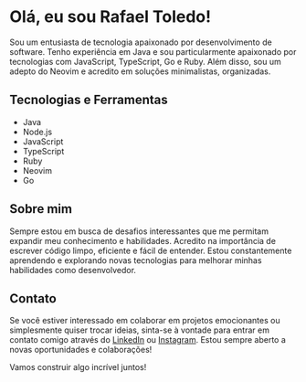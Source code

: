 # Olá, eu sou Rafael Toledo!
Sou um entusiasta de tecnologia apaixonado por desenvolvimento de software. Tenho experiência em Java e sou particularmente apaixonado por tecnologias com JavaScript, TypeScript, Go e Ruby. Além disso, sou um adepto do Neovim e acredito em soluções minimalistas, organizadas.

## Tecnologias e Ferramentas
- Java
- Node.js
- JavaScript
- TypeScript
- Ruby
- Neovim
- Go

## Sobre mim
Sempre estou em busca de desafios interessantes que me permitam expandir meu conhecimento e habilidades. Acredito na importância de escrever código limpo, eficiente e fácil de entender. Estou constantemente aprendendo e explorando novas tecnologias para melhorar minhas habilidades como desenvolvedor.

## Contato
Se você estiver interessado em colaborar em projetos emocionantes ou simplesmente quiser trocar ideias, sinta-se à vontade para entrar em contato comigo através do [LinkedIn](https://www.linkedin.com/in/rafael-toledo-614123160/) ou [Instagram](https://www.instagram.com/rafajtoledo/). Estou sempre aberto a novas oportunidades e colaborações!

Vamos construir algo incrível juntos!
